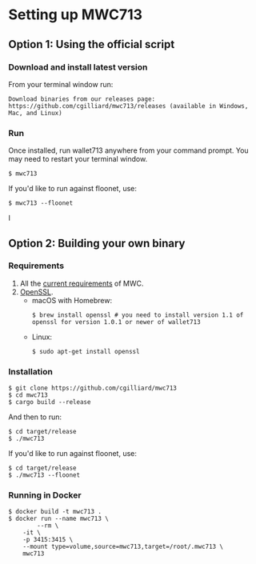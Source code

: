 # Setting up MWC713

## Option 1: Using the official script

### Download and install latest version
From your terminal window run:
```
Download binaries from our releases page: https://github.com/cgilliard/mwc713/releases (available in Windows, Mac, and Linux)
```

### Run

Once installed, run wallet713 anywhere from your command prompt. You may need to restart your terminal window.
```
$ mwc713
```

If you'd like to run against floonet, use:
```
$ mwc713 --floonet
```
I

## Option 2: Building your own binary

### Requirements
1. All the [current requirements](https://github.com/mwcproject/mwc/blob/master/doc/build.md#requirements) of MWC.
1. [OpenSSL](https://www.openssl.org).
   * macOS with Homebrew:
      ```
      $ brew install openssl # you need to install version 1.1 of openssl for version 1.0.1 or newer of wallet713
      ``` 
   * Linux:
      ```
      $ sudo apt-get install openssl
      ```

### Installation

```
$ git clone https://github.com/cgilliard/mwc713
$ cd mwc713
$ cargo build --release
```
And then to run:
```
$ cd target/release
$ ./mwc713
```

If you'd like to run against floonet, use:
```
$ cd target/release
$ ./mwc713 --floonet
```

### Running in Docker
```
$ docker build -t mwc713 .
$ docker run --name mwc713 \
        --rm \
	-it \
	-p 3415:3415 \
	--mount type=volume,source=mwc713,target=/root/.mwc713 \
	mwc713
```
